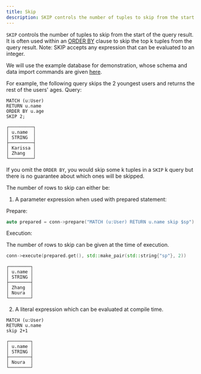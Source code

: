 ```yaml
---
title: Skip
description: SKIP controls the number of tuples to skip from the start of the query result.
---
```


`SKIP` controls the number of tuples to skip from the start of the query result. It is often used within an [ORDER BY](/cypher/query-clauses/order-by)
clause to skip the top k tuples from the query result.
Note: SKIP accepts any expression that can be evaluated to an integer.

We will use the example database for demonstration, whose schema and data import commands are given [here](/cypher/query-clauses/example-database).

For example, the following query skips the 2 youngest users
and returns the rest of the users' ages.
Query:
```cypher
MATCH (u:User)
RETURN u.name
ORDER BY u.age
SKIP 2;
```
```table
┌─────────┐
│ u.name  │
│ STRING  │
├─────────┤
│ Karissa │
│ Zhang   │
└─────────┘
```

If you omit the `ORDER BY`, you would skip some k tuples in a `SKIP` k query
but there is no guarantee about which ones will be skipped.


The number of rows to skip can either be:
1. A parameter expression when used with prepared statement:

Prepare:
```c++
auto prepared = conn->prepare("MATCH (u:User) RETURN u.name skip $sp")
```

Execution:

The number of rows to skip can be given at the time of execution.
```c++
conn->execute(prepared.get(), std::make_pair(std::string{"sp"}, 2))
```
```table
┌────────┐
│ u.name │
│ STRING │
├────────┤
│ Zhang  │
│ Noura  │
└────────┘
```
2. A literal expression which can be evaluated at compile time.
```cypher
MATCH (u:User)
RETURN u.name
skip 2+1
```

```table
┌────────┐
│ u.name │
│ STRING │
├────────┤
│ Noura  │
└────────┘
```
